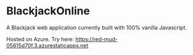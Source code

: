 # BlackjackOnline 

A Blackjack web application currently built with 100% vanilla Javascript. 

Hosted on Azure. Try here: https://red-mud-05615d70f.3.azurestaticapps.net
